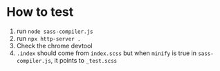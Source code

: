 # How to test

1. run `node sass-compiler.js`
2. run `npx http-server .`
3. Check the chrome devtool
4. `.index` should come from `index.scss` but when `minify` is true in `sass-compiler.js`, it points to `_test.scss`